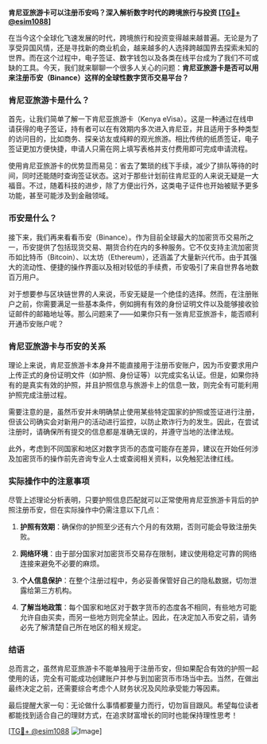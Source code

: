 **肯尼亚旅游卡可以注册币安吗？深入解析数字时代的跨境旅行与投资 [[TG💪+ @esim1088](https://t.me/s/esim1088)]**

在当今这个全球化飞速发展的时代，跨境旅行和投资变得越来越普遍。无论是为了享受异国风情，还是寻找新的商业机会，越来越多的人选择跨越国界去探索未知的世界。而在这个过程中，电子签证、数字钱包以及各类在线平台成为了我们不可或缺的工具。今天，我们就来聊聊一个很多人关心的问题：**肯尼亚旅游卡是否可以用来注册币安（Binance）这样的全球性数字货币交易平台？**

### 肯尼亚旅游卡是什么？

首先，让我们简单了解一下肯尼亚旅游卡（Kenya eVisa）。这是一种通过在线申请获得的电子签证，持有者可以在有效期内多次进入肯尼亚，并且适用于多种类型的访问目的，比如商务、探亲访友或纯粹的观光旅游。相比传统的纸质签证，电子签证更加方便快捷，申请人只需在网上填写表格并支付费用即可完成申请流程。

使用肯尼亚旅游卡的优势显而易见：省去了繁琐的线下手续，减少了排队等待的时间，同时还能随时查询签证状态。这对于那些计划前往肯尼亚的人来说无疑是一大福音。不过，随着科技的进步，除了方便出行外，这类电子证件也开始被赋予更多功能，甚至可能涉及到金融领域。

### 币安是什么？

接下来，我们再来看看币安（Binance）。作为目前全球最大的加密货币交易所之一，币安提供了包括现货交易、期货合约在内的多种服务。它不仅支持主流加密货币如比特币（Bitcoin）、以太坊（Ethereum），还涵盖了大量新兴代币。由于其强大的流动性、便捷的操作界面以及相对较低的手续费，币安吸引了来自世界各地数百万用户。

对于想要参与区块链世界的人来说，币安无疑是一个绝佳的选择。然而，在注册账户之前，你需要满足一些基本条件，例如拥有有效的身份证明文件以及能够接收验证邮件的邮箱地址等。那么问题来了——如果你只有一张肯尼亚旅游卡，能否顺利开通币安账户呢？

### 肯尼亚旅游卡与币安的关系

理论上来说，肯尼亚旅游卡本身并不能直接用于注册币安账户，因为币安要求用户上传正式的身份证明文件（如护照、身份证等）以完成实名认证。但是，如果你持有的是真实有效的护照，并且护照信息与旅游卡上的信息一致，则完全有可能利用护照完成注册过程。

需要注意的是，虽然币安并未明确禁止使用某些特定国家的护照或签证进行注册，但该公司确实会对新用户的活动进行监控，以防止欺诈行为的发生。因此，在尝试注册时，请确保所有提交的信息都是准确无误的，并遵守当地的法律法规。

此外，考虑到不同国家和地区对数字货币的态度可能存在差异，建议在开始任何涉及加密货币的操作前先咨询专业人士或查阅相关资料，以免触犯法律红线。

### 实际操作中的注意事项

尽管上述理论分析表明，只要护照信息匹配就可以正常使用肯尼亚旅游卡背后的护照注册币安，但在实际操作中仍需注意以下几点：

1. **护照有效期**：确保你的护照至少还有六个月的有效期，否则可能会导致注册失败。
   
2. **网络环境**：由于部分国家对加密货币交易存在限制，建议使用稳定可靠的网络连接来避免不必要的麻烦。

3. **个人信息保护**：在整个注册过程中，务必妥善保管好自己的隐私数据，切勿泄露给第三方机构。

4. **了解当地政策**：每个国家和地区对于数字货币的态度各不相同，有些地方可能允许自由买卖，而另一些地方则完全禁止。因此，在决定加入币安之前，请务必先了解清楚自己所在地区的相关规定。

### 结语

总而言之，虽然肯尼亚旅游卡不能单独用于注册币安，但如果配合有效的护照一起使用的话，完全有可能成功创建账户并参与到加密货币市场当中去。当然，在做出最终决定之前，还需要综合考虑个人财务状况及风险承受能力等因素。

最后提醒大家一句：无论做什么事情都要量力而行，切勿盲目跟风。希望每位读者都能找到适合自己的理财方式，在追求财富增长的同时也能保持理性思考！

[[TG💪+ @esim1088](https://t.me/s/esim1088) ![Image](https://i.postimg.cc/4NQfJmqS/Snipaste-2025-05-13-00-14-12.png)]